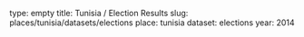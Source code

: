 type: empty
title: Tunisia / Election Results
slug: places/tunisia/datasets/elections
place: tunisia
dataset: elections
year: 2014
